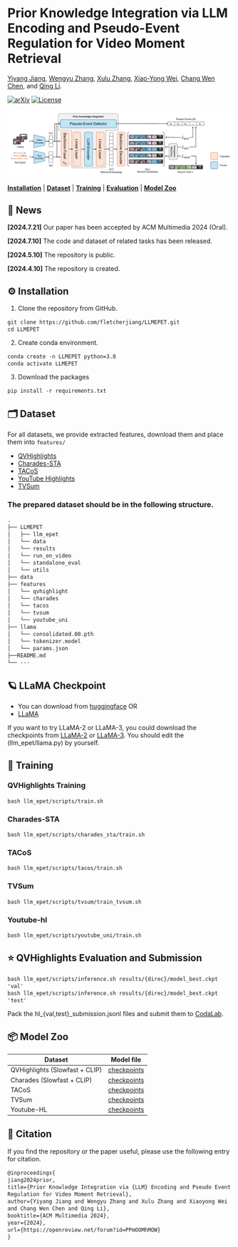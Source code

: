 # Prior Knowledge Integration via LLM Encoding and Pseudo-Event Regulation for Video Moment Retrieval

[Yiyang Jiang](https://yyjiang.com/), [Wengyu Zhang](https://wengyuzhang.com), [Xulu Zhang](https://scholar.google.com/citations?user=4UqJoGMAAAAJ), [Xiao-Yong Wei](https://www4.comp.polyu.edu.hk/~x1wei/), [Chang Wen Chen](https://web.comp.polyu.edu.hk/chencw/), and [Qing Li](https://www4.comp.polyu.edu.hk/~csqli/).
</div>

[![arXiv](https://badgen.net/badge/arXiv/2407.15051/red?cache=300)](https://arxiv.org/abs/2407.15051)
[![License](https://badgen.net/badge/License/BSD%203-Clause%20License?color=blue&cache=300)](https://github.com/yeliudev/R2-Tuning/blob/main/LICENSE)



<p align="center"><img width="850" src="images/model.png"></p>


[**Installation**](#installation) | [**Dataset**](#dataset) | [**Training**](#training) | [**Evaluation**](#evaluation) | [**Model Zoo**](#model)

## 📢 News
**[2024.7.21]** Our paper has been accepted by ACM Multimedia 2024 (Oral).

**[2024.7.10]** The code and dataset of related tasks has been released.

**[2024.5.10]** The repository is public.

**[2024.4.10]** The repository is created.



<a name="installation"></a>
## ⚙️ Installation
1. Clone the repository from GitHub.

```shell
git clone https://github.com/fletcherjiang/LLMEPET.git
cd LLMEPET
```

2. Create conda environment.

```shell
conda create -n LLMEPET python=3.8
conda activate LLMEPET
```

3. Download the packages
```shell
pip install -r requirements.txt
```
<a name="dataset"></a>

## 🗂️ Dataset
For all datasets, we provide extracted features, download them and place them into `features/`
- [QVHighlights](https://polyuit-my.sharepoint.com/:u:/g/personal/yiyajiang_polyu_edu_hk/EW28uy57KENIusLy8T_u5ZcB8Stq6sPhPv0zfbhorENrmA?e=K60DvU)
- [Charades-STA](https://polyuit-my.sharepoint.com/:u:/g/personal/yiyajiang_polyu_edu_hk/EaP3G8d6z4VGgZ4qHtjQ_tYBGI6t3-zQCHX48xTeUww9ig?e=L4z64w)
- [TACoS](https://polyuit-my.sharepoint.com/:u:/g/personal/yiyajiang_polyu_edu_hk/EfTC9kZXptlJqr0TxfbV10MBf3CDxT-mguIxiI7_1Tf4Pg?e=WDzwmp)
- [YouTube Highlights](https://polyuit-my.sharepoint.com/:u:/g/personal/yiyajiang_polyu_edu_hk/ERIChtcQPQREsJMCdOng8DcBMzL_uRtv-n822aC3FGgHFA?e=uoxVha)
- [TVSum](https://polyuit-my.sharepoint.com/:u:/g/personal/yiyajiang_polyu_edu_hk/EfEJugMe4jNOr6OjKYwRwskBpdP5Tu9XDu3-pL8jKS0MFQ?e=7w50ow)

### The prepared dataset should be in the following structure.
```
.
├── LLMEPET
│   ├── llm_epet
│   └── data
│   └── results
│   └── run_on_video
│   └── standalone_eval
│   └── utils
├── data
├── features
│   └── qvhighlight
│   └── charades
│   └── tacos
│   └── tvsum
│   └── youtube_uni
├── llama
│   └── consolidated.00.pth
│   └── tokenizer.model
│   └── params.json
├──README.md
└── ···
```
## 🪐 LLaMA Checkpoint
* You can download from [huggingface](https://huggingface.co/nyanko7/LLaMA-7B)
OR
* [LLaMA](https://polyuit-my.sharepoint.com/:f:/g/personal/yiyajiang_polyu_edu_hk/EmNCvzkVem1Ik5gntXQYJ8gB1dv6WusOjKpzZjWdTVIRMw?e=HsZDIh)


If you want to try LLaMA-2 or LLaMA-3, you could download the checkpoints from [LLaMA-2](https://huggingface.co/meta-llama/Llama-2-7b) or [LLaMA-3](https://huggingface.co/meta-llama/Meta-Llama-3-8B/tree/main/original). You should edit the (llm_epet/llama.py) by yourself.



<a name="training"></a>

## 🚀 Training

### QVHighlights Training
```
bash llm_epet/scripts/train.sh  
```


### Charades-STA
```
bash llm_epet/scripts/charades_sta/train.sh
```

### TACoS
```
bash llm_epet/scripts/tacos/train.sh  
```

### TVSum
```
bash llm_epet/scripts/tvsum/train_tvsum.sh  
```

### Youtube-hl
```
bash llm_epet/scripts/youtube_uni/train.sh  
```



<a name="evaluation"></a>

## ⭐ QVHighlights Evaluation and Submission
```
bash llm_epet/scripts/inference.sh results/{direc}/model_best.ckpt 'val'
bash llm_epet/scripts/inference.sh results/{direc}/model_best.ckpt 'test'
```
Pack the hl_{val,test}_submission.jsonl files and submit them to [CodaLab](https://codalab.lisn.upsaclay.fr/competitions/6937).

<a name="model"></a>

## 📦 Model Zoo
Dataset | Model file
 -- | -- 
QVHighlights (Slowfast + CLIP) | [checkpoints](https://polyuit-my.sharepoint.com/:f:/g/personal/yiyajiang_polyu_edu_hk/EgNbMi8eS1dCoRI7xo5Ivn0B0x0b8r0J2APzi8QkYjHfdw?e=ioqkQ5)
Charades (Slowfast + CLIP) | [checkpoints]()
TACoS | [checkpoints]()
TVSum | [checkpoints]()
Youtube-HL | [checkpoints]()
 

## 📖 Citation
If you find the repository or the paper useful, please use the following entry for citation.
```
@inproceedings{
jiang2024prior,
title={Prior Knowledge Integration via {LLM} Encoding and Pseudo Event Regulation for Video Moment Retrieval},
author={Yiyang Jiang and Wengyu Zhang and Xulu Zhang and Xiaoyong Wei and Chang Wen Chen and Qing Li},
booktitle={ACM Multimedia 2024},
year={2024},
url={https://openreview.net/forum?id=PPmOOMhMOW}
}
```
